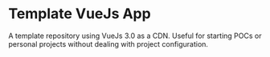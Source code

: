 # Template VueJs App

A template repository using VueJs 3.0 as a CDN.
Useful for starting POCs or personal projects without dealing with project configuration.
